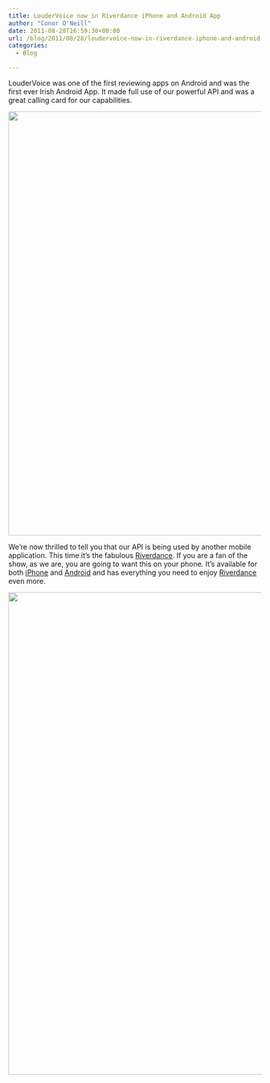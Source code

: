 ```yaml
---
title: LouderVoice now in Riverdance iPhone and Android App
author: "Conor O'Neill"
date: 2011-08-28T16:59:30+00:00
url: /blog/2011/08/28/loudervoice-now-in-riverdance-iphone-and-android-app/
categories:
  - Blog

---
```

LouderVoice was one of the first reviewing apps on Android and was the first ever Irish Android App. It made full use of our powerful API and was a great calling card for our capabilities.

<img class="size-full wp-image-2348 aligncenter" title="Riverdance Homepage" src="http://www.loudervoice.com/wp-content/uploads/2011/08/rd1b.png" alt="" width="518" height="844" srcset="http://127.0.0.1.nip.io/wp-content/uploads/2011/08/rd1b.png 518w, http://127.0.0.1.nip.io/wp-content/uploads/2011/08/rd1b-184x300.png 184w" sizes="(max-width: 518px) 100vw, 518px" />

We&#8217;re now thrilled to tell you that our API is being used by another mobile application. This time it&#8217;s the fabulous [Riverdance][1]. If you are a fan of the show, as we are, you are going to want this on your phone. It&#8217;s available for both [iPhone][2] and [Android][3] and has everything you need to enjoy [Riverdance][4] even more.

[<img class="size-full wp-image-2349 aligncenter" title="Riverdance" src="http://www.loudervoice.com/wp-content/uploads/2011/08/rd2.png" alt="" width="544" height="960" srcset="http://127.0.0.1.nip.io/wp-content/uploads/2011/08/rd2.png 544w, http://127.0.0.1.nip.io/wp-content/uploads/2011/08/rd2-170x300.png 170w" sizes="(max-width: 544px) 100vw, 544px" />][1]

 [1]: http://www.riverdance.com/
 [2]: http://itunes.apple.com/us/app/riverdance-official/id451772781?ls=1&mt=8
 [3]: https://market.android.com/details?id=com.feedhenry.fhIDavV_MJfr_zhhTPrDHTYzIQ
 [4]: http://www.riverdance.com/blog/2011/08/new-riverdance-app-for-iphone-and-android-phone/